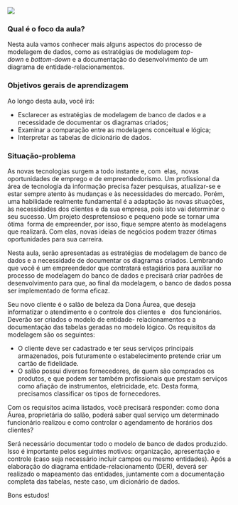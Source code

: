 [![](https://ampli-images.s3.amazonaws.com/production/0c33a35c-357d-4018-95c1-52d9fea92240/original)](https://ampli-images.s3.amazonaws.com/production/0c33a35c-357d-4018-95c1-52d9fea92240/original)

### **Qual é o foco da aula?**

Nesta aula vamos conhecer mais alguns aspectos do processo de modelagem de dados, como as estratégias de modelagem _top-down_ e _bottom-down_ e a documentação do desenvolvimento de um diagrama de entidade-relacionamentos.

### **Objetivos gerais de aprendizagem**

Ao longo desta aula, você irá:

- Esclarecer as estratégias de modelagem de banco de dados e a necessidade de documentar os diagramas criados;
- Examinar a comparação entre as modelagens conceitual e lógica;
- Interpretar as tabelas de dicionário de dados.

### Situação-problema

As novas tecnologias surgem a todo instante e, com  elas,  novas oportunidades de emprego e de empreendedorismo. Um profissional da área de tecnologia da informação precisa fazer pesquisas, atualizar-se e estar sempre atento às mudanças e às necessidades do mercado. Porém, uma habilidade realmente fundamental é a adaptação às novas situações, às necessidades dos clientes e da sua empresa, pois isto vai determinar o seu sucesso. Um projeto despretensioso e pequeno pode se tornar uma ótima  forma de empreender, por isso, fique sempre atento às modelagens que realizará. Com elas, novas ideias de negócios podem trazer ótimas oportunidades para sua carreira.

Nesta aula, serão apresentadas as estratégias de modelagem de banco de dados e a necessidade de documentar os diagramas criados. Lembrando que você é um empreendedor que contratará estagiários para auxiliar no processo de modelagem do banco de dados e precisará criar padrões de desenvolvimento para que, ao final da modelagem, o banco de dados possa ser implementado de forma eficaz.

Seu novo cliente é o salão de beleza da Dona Áurea, que deseja informatizar o atendimento e o controle dos clientes e   dos funcionários. Deverão ser criados o modelo de entidade- relacionamentos e a documentação das tabelas geradas no modelo lógico. Os requisitos da modelagem são os seguintes:

- O cliente deve ser cadastrado e ter seus serviços principais armazenados, pois futuramente o estabelecimento pretende criar um cartão de fidelidade.
- O salão possui diversos fornecedores, de quem são comprados os produtos, e que podem ser também profissionais que prestam serviços como afiação de instrumentos, eletricidade, etc. Desta forma, precisamos classificar os tipos de fornecedores.

Com os requisitos acima listados, você precisará responder: como dona Áurea, proprietária do salão, poderá saber qual serviço um determinado funcionário realizou e como controlar o agendamento de horários dos clientes?

Será necessário documentar todo o modelo de banco de dados produzido. Isso é importante pelos seguintes motivos: organização, apresentação e controle (caso seja necessário incluir campos ou mesmo entidades). Após a elaboração do diagrama entidade-relacionamento (DER), deverá ser realizado o mapeamento das entidades, juntamente com a documentação completa das tabelas, neste caso, um dicionário de dados.

Bons estudos!